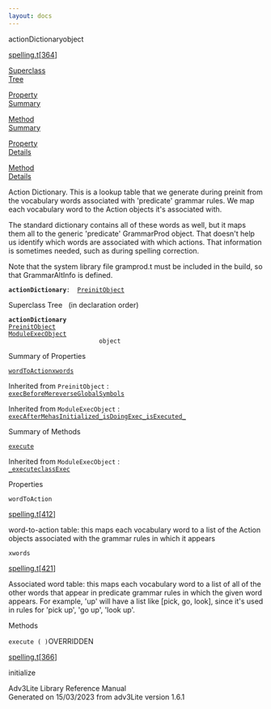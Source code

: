 ```yaml
---
layout: docs
---
```

<span class="title">actionDictionary</span><span class="type">object</span>

[spelling.t](../file/spelling.t.html)\[[364](../source/spelling.t.html#364)\]

[Superclass  
Tree](#_SuperClassTree_)

[Property  
Summary](#_PropSummary_)

[Method  
Summary](#_MethodSummary_)

[Property  
Details](#_Properties_)

[Method  
Details](#_Methods_)

<div class="fdesc">

Action Dictionary. This is a lookup table that we generate during
preinit from the vocabulary words associated with 'predicate' grammar
rules. We map each vocabulary word to the Action objects it's associated
with.

The standard dictionary contains all of these words as well, but it maps
them all to the generic 'predicate' GrammarProd object. That doesn't
help us identify which words are associated with which actions. That
information is sometimes needed, such as during spelling correction.

Note that the system library file gramprod.t must be included in the
build, so that GrammarAltInfo is defined.

**`actionDictionary`**` :   `[`PreinitObject`](../object/PreinitObject.html)

</div>

<span id="_SuperClassTree_"></span>

<div class="mjhd">

<span class="hdln">Superclass Tree</span>   (in declaration order)

</div>

**`actionDictionary`**  
[`PreinitObject`](../object/PreinitObject.html)  
[`ModuleExecObject`](../object/ModuleExecObject.html)  
`                         object`  
<span id="_PropSummary_"></span>

<div class="mjhd">

<span class="hdln">Summary of Properties</span>  

</div>

[`wordToAction`](#wordToAction)[`xwords`](#xwords)

Inherited from `PreinitObject` :  
[`execBeforeMe`](../object/PreinitObject.html#execBeforeMe)[`reverseGlobalSymbols`](../object/PreinitObject.html#reverseGlobalSymbols)

Inherited from `ModuleExecObject` :  
[`execAfterMe`](../object/ModuleExecObject.html#execAfterMe)[`hasInitialized_`](../object/ModuleExecObject.html#hasInitialized_)[`isDoingExec_`](../object/ModuleExecObject.html#isDoingExec_)[`isExecuted_`](../object/ModuleExecObject.html#isExecuted_)

<span id="_MethodSummary_"></span>

<div class="mjhd">

<span class="hdln">Summary of Methods</span>  

</div>

[`execute`](#execute)



Inherited from `ModuleExecObject` :  
[`_execute`](../object/ModuleExecObject.html#_execute)[`classExec`](../object/ModuleExecObject.html#classExec)

<span id="_Properties_"></span>

<div class="mjhd">

<span class="hdln">Properties</span>  

</div>

<span id="wordToAction"></span>

`wordToAction`

[spelling.t](../file/spelling.t.html)\[[412](../source/spelling.t.html#412)\]

<div class="desc">

word-to-action table: this maps each vocabulary word to a list of the
Action objects associated with the grammar rules in which it appears

</div>

<span id="xwords"></span>

`xwords`

[spelling.t](../file/spelling.t.html)\[[421](../source/spelling.t.html#421)\]

<div class="desc">

Associated word table: this maps each vocabulary word to a list of all
of the other words that appear in predicate grammar rules in which the
given word appears. For example, 'up' will have a list like \[pick, go,
look\], since it's used in rules for 'pick up', 'go up', 'look up'.

</div>

<span id="_Methods_"></span>

<div class="mjhd">

<span class="hdln">Methods</span>  

</div>

<span id="execute"></span>

`execute ( )`<span class="rem">OVERRIDDEN</span>

[spelling.t](../file/spelling.t.html)\[[366](../source/spelling.t.html#366)\]

<div class="desc">

initialize

</div>

<div class="ftr">

Adv3Lite Library Reference Manual  
Generated on 15/03/2023 from adv3Lite version 1.6.1

</div>
